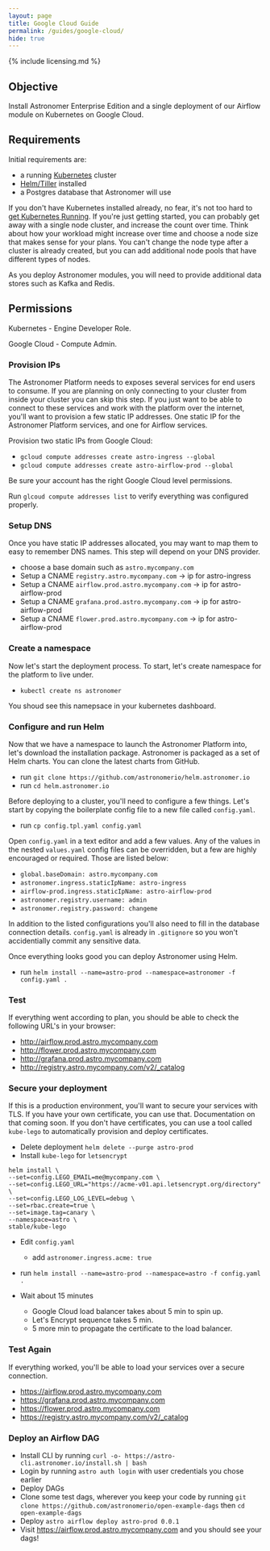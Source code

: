 ```yaml
---
layout: page
title: Google Cloud Guide
permalink: /guides/google-cloud/
hide: true
---
```


{% include licensing.md %}

## Objective

Install Astronomer Enterprise Edition and
a single deployment of our Airflow module
on Kubernetes on Google Cloud.

## Requirements

Initial requirements are:

* a running [Kubernetes](https://kubernetes.io/) cluster
* [Helm/Tiller](https://github.com/kubernetes/helm) installed
* a Postgres database that Astronomer will use

If you don't have Kubernetes installed already, no fear, it's not
too hard to [get Kubernetes Running](https://cloud.google.com/kubernetes-engine/docs/quickstart).
If you're just getting started, you can probably get away with a single node cluster, and increase the count over time. Think about how your workload might increase over time and choose a node size that makes sense for your plans. You can't change the node type after a cluster is already created, but you can add additional node pools that have different types of nodes.

As you deploy Astronomer modules, you will need to provide additional data stores
such as Kafka and Redis.

## Permissions

Kubernetes - Engine Developer Role.

Google Cloud - Compute Admin.


### Provision IPs
The Astronomer Platform needs to exposes several services for end users to consume. If you are planning on only connecting to your cluster from inside your cluster you can skip this step. If you just want to be able to connect to these services and work with the platform over the internet, you'll want to provision a few static IP addresses. One static IP for the Astronomer Platform services, and one for Airflow services.

Provision two static IPs from Google Cloud:
* `gcloud compute addresses create astro-ingress --global`
* `gcloud compute addresses create astro-airflow-prod --global`

Be sure your account has the right Google Cloud level permissions.

Run `glcoud compute addresses list` to verify everything was configured properly.


### Setup DNS
Once you have static IP addresses allocated, you may want to map them to easy to remember DNS names. This step will depend on your DNS provider.

* choose a base domain such as `astro.mycompany.com`
* Setup a CNAME `registry.astro.mycompany.com` -> ip for astro-ingress
* Setup a CNAME `airflow.prod.astro.mycompany.com` -> ip for astro-airflow-prod
* Setup a CNAME `grafana.prod.astro.mycompany.com` -> ip for astro-airflow-prod
* Setup a CNAME `flower.prod.astro.mycompany.com` -> ip for astro-airflow-prod

### Create a namespace
Now let's start the deployment process. To start, let's create namespace for the platform to live under.

* `kubectl create ns astronomer`

You shoud see this namepsace in your kubernetes dashboard.

### Configure and run Helm
Now that we have a namespace to launch the Astronomer Platform into, let's download the installation package. Astronomer is packaged as a set of Helm charts. You can clone the latest charts from GitHub.
* run `git clone https://github.com/astronomerio/helm.astronomer.io`
* run `cd helm.astronomer.io`

Before deploying to a cluster, you'll need to configure a few things. Let's start by copying the boilerplate config file to a new file called `config.yaml`.
* run `cp config.tpl.yaml config.yaml`

Open `config.yaml` in a text editor and add a few values. Any of the values in the nested `values.yaml` config files can be overridden, but a few are highly encouraged or required. Those are listed below:
  * `global.baseDomain: astro.mycompany.com`
  * `astronomer.ingress.staticIpName: astro-ingress`
  * `airflow-prod.ingress.staticIpName: astro-airflow-prod`
  * `astronomer.registry.username: admin`
  * `astronomer.registry.password: changeme`

In addition to the listed configurations you'll also need to fill in the database connection details. `config.yaml` is already in `.gitignore` so you won't accidentially commit any sensitive data.

Once everything looks good you can deploy Astronomer using Helm.
* run `helm install --name=astro-prod --namespace=astronomer -f config.yaml .`

### Test
If everything went according to plan, you should be able to check the following URL's in your browser:
* http://airflow.prod.astro.mycompany.com
* http://flower.prod.astro.mycompany.com
* http://grafana.prod.astro.mycompany.com
* http://registry.astro.mycompany.com/v2/_catalog

### Secure your deployment
If this is a production environment, you'll want to secure your services with TLS. If you have your own certificate, you can use that. Documentation on that coming soon. If you don't have certificates, you can use a tool called `kube-lego` to automatically provision and deploy certificates.
* Delete deployment `helm delete --purge astro-prod`
* Install `kube-lego` for `letsencrypt`

```
helm install \
--set=config.LEGO_EMAIL=me@mycompany.com \
--set=config.LEGO_URL="https://acme-v01.api.letsencrypt.org/directory" \
--set=config.LEGO_LOG_LEVEL=debug \
--set=rbac.create=true \
--set=image.tag=canary \
--namespace=astro \
stable/kube-lego
```

* Edit `config.yaml`
  * add `astronomer.ingress.acme: true`
* run `helm install --name=astro-prod --namespace=astro -f config.yaml .`

* Wait about 15 minutes
  * Google Cloud load balancer takes about 5 min to spin up.
  * Let's Encrypt sequence takes 5 min.
  * 5 more min to propagate the certificate to the load balancer.

### Test Again
If everything worked, you'll be able to load your services over a secure connection.
* https://airflow.prod.astro.mycompany.com
* https://grafana.prod.astro.mycompany.com
* https://flower.prod.astro.mycompany.com
* https://registry.astro.mycompany.com/v2/_catalog

### Deploy an Airflow DAG

* Install CLI by running `curl -o- https://astro-cli.astronomer.io/install.sh | bash`
* Login by running `astro auth login` with user credentials you chose earlier
* Deploy DAGs
* Clone some test dags, wherever you keep your code by running `git clone https://github.com/astronomerio/open-example-dags` then `cd open-example-dags`
* Deploy `astro airflow deploy astro-prod 0.0.1`
* Visit https://airflow.prod.astro.mycompany.com and you should see your dags!
